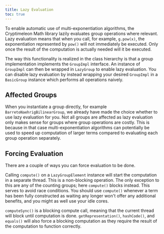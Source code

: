```yaml
---
title: Lazy Evaluation
toc: true
---
```


To enable automatic use of multi-exponentiation algorithms, the Cryptimeleon Math library lazily evaluates group operations where relevant.
Lazy evaluation means that when you call, for example, `g.pow(x)`, the exponentiation represented by `pow()` will not immediately be executed.
Only once the result of the computation is actually needed will it be executed.

The way this functionality is realized in the class hierarchy is that a group implementation implements the `GroupImpl` interface. 
An instance of `GroupImpl` can then be wrapped in `LazyGroup` to enable lazy evaluation.
You can disable lazy evaluation by instead wrapping your desired `GroupImpl` in a `BasicGroup` instance which performs all operations naively.

## Affected Groups

When you instantiate a group directly, for example `BarretoNaehrigBilinearGroup`, we already have made the choice whether to use lazy evaluation for you.
Not all groups are affected as lazy evaluation only makes sense for groups where group operations are costly.
This is because in that case multi-exponentiation algorithms can potentially be used to speed up computation of larger terms compared to evaluating each group operation separately.

## Forcing Evaluation

There are a couple of ways you can force evaluation to be done.

Calling `compute()` on a `LazyGroupElement` instance will start the computation in a separate thread. 
This is a non-blocking operation. The only exception to this are any of the counting groups; here `compute()` blocks instead. 
This serves to avoid race conditions.
You should use `compute()` whenever a term has been fully constructed as waiting any longer won't offer any additional benefits, and you might as well use your idle cores. 

`computeSync()` is a blocking compute call, meaning that the current thread will block until computation is done.
`getRepresentation()`, `hashCode()`, and `equals()` will also force a blocking computation as they require the result of the computation to function correctly.
